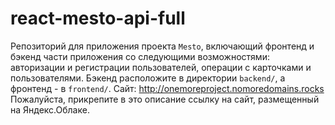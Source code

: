 # react-mesto-api-full
Репозиторий для приложения проекта `Mesto`, включающий фронтенд и бэкенд части приложения со следующими возможностями: авторизации и регистрации пользователей, операции с карточками и пользователями. Бэкенд расположите в директории `backend/`, а фронтенд - в `frontend/`. 
Сайт: http://onemoreproject.nomoredomains.rocks
Пожалуйста, прикрепите в это описание ссылку на сайт, размещенный на Яндекс.Облаке.

